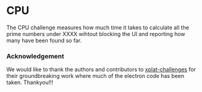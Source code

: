 # CPU

The CPU challenge measures how much time it takes to calculate all the prime
numbers under XXXX wihtout blocking the UI and reporting how many have been
found so far.

### Acknowledgement

We would like to thank the authors and contributors to
[xplat-challenges](https://github.com/crossplatform-dev/xplat-challenges/tree/main/cpu)
for their groundbreaking work where much of the electron code has been taken.
Thankyou!!!
